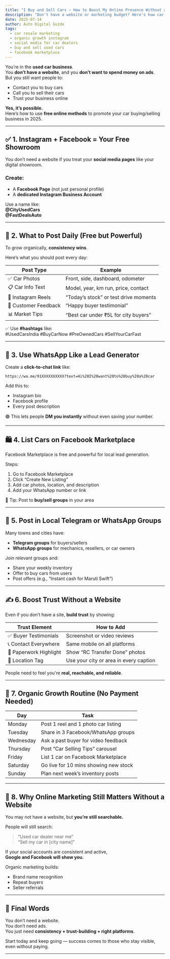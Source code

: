 ```yaml
---
title: "I Buy and Sell Cars – How to Boost My Online Presence Without a Website or Paid Ads"
description: "Don't have a website or marketing budget? Here's how car buyers and resellers can build a strong local presence on Instagram and Facebook without spending money."
date: 2025-07-14
author: Auto Digital Guide
tags:
  - car resale marketing
  - organic growth instagram
  - social media for car dealers
  - buy and sell used cars
  - facebook marketplace
---
```


You’re in the **used car business**.  
You **don’t have a website**, and you **don’t want to spend money on ads**.  
But you still want people to:

- Contact you to buy cars  
- Call you to sell their cars  
- Trust your business online

**Yes, it’s possible.**  
Here’s how to use **free online methods** to promote your car buying/selling business in 2025.

---

## ✅ 1. Instagram + Facebook = Your Free Showroom

You don’t need a website if you treat your **social media pages** like your digital showroom.

### Create:
- A **Facebook Page** (not just personal profile)
- A **dedicated Instagram Business Account**

Use a name like:  
**@CityUsedCars**  
**@FastDealsAuto**

---

## 📸 2. What to Post Daily (Free but Powerful)

To grow organically, **consistency wins**.

Here’s what you should post every day:

| Post Type               | Example                               |
|------------------------|----------------------------------------|
| ✅ Car Photos          | Front, side, dashboard, odometer       |
| 📋 Car Info Text       | Model, year, km run, price, contact    |
| 🎥 Instagram Reels     | “Today’s stock” or test drive moments  |
| 💬 Customer Feedback   | “Happy buyer testimonial”              |
| 📊 Market Tips         | “Best car under ₹5L for city buyers”   |

✅ Use **#hashtags** like:  
#UsedCarsIndia #BuyCarNow #PreOwnedCars #SellYourCarFast

---

## 🧲 3. Use WhatsApp Like a Lead Generator

Create a **click-to-chat link** like:

```
https://wa.me/91XXXXXXXXXX?text=Hi%20I%20want%20to%20buy%20a%20car
```

Add this to:
- Instagram bio
- Facebook profile
- Every post description

🟢 This lets people **DM you instantly** without even saving your number.

---

## 🛍️ 4. List Cars on Facebook Marketplace

Facebook Marketplace is free and powerful for local lead generation.

Steps:
1. Go to Facebook Marketplace
2. Click “Create New Listing”
3. Add car photos, location, and description
4. Add your WhatsApp number or link

🎯 Tip: Post to **buy/sell groups** in your area

---

## 🔄 5. Post in Local Telegram or WhatsApp Groups

Many towns and cities have:
- **Telegram groups** for buyers/sellers
- **WhatsApp groups** for mechanics, resellers, or car owners

Join relevant groups and:
- Share your weekly inventory
- Offer to buy cars from users
- Post offers (e.g., “Instant cash for Maruti Swift”)

---

## ✍️ 6. Boost Trust Without a Website

Even if you don’t have a site, **build trust** by showing:

| Trust Element            | How to Add                                 |
|--------------------------|---------------------------------------------|
| ✅ Buyer Testimonials     | Screenshot or video reviews                 |
| 📞 Contact Everywhere     | Same mobile on all platforms                |
| 🧾 Paperwork Highlight    | Show “RC Transfer Done” photos              |
| 📍 Location Tag           | Use your city or area in every caption      |

People need to feel you're **real, reachable, and reliable**.

---

## 🧠 7. Organic Growth Routine (No Payment Needed)

| Day       | Task                                      |
|-----------|-------------------------------------------|
| Monday    | Post 1 reel and 1 photo car listing       |
| Tuesday   | Share in 3 Facebook/WhatsApp groups       |
| Wednesday | Ask a past buyer for video feedback       |
| Thursday  | Post “Car Selling Tips” carousel          |
| Friday    | List 1 car on Facebook Marketplace        |
| Saturday  | Go live for 10 mins showing new stock     |
| Sunday    | Plan next week’s inventory posts          |

---

## 🤖 8. Why Online Marketing Still Matters Without a Website

You may not have a website, but **you’re still searchable.**

People will still search:
> “Used car dealer near me”  
> “Sell my car in [city name]”

If your social accounts are consistent and active,  
**Google and Facebook will show you.**

Organic marketing builds:
- Brand name recognition  
- Repeat buyers  
- Seller referrals

---

## 💬 Final Words

You don’t need a website.  
You don’t need ads.  
You just need **consistency + trust-building + right platforms**.

Start today and keep going — success comes to those who stay visible, even without paying.

---